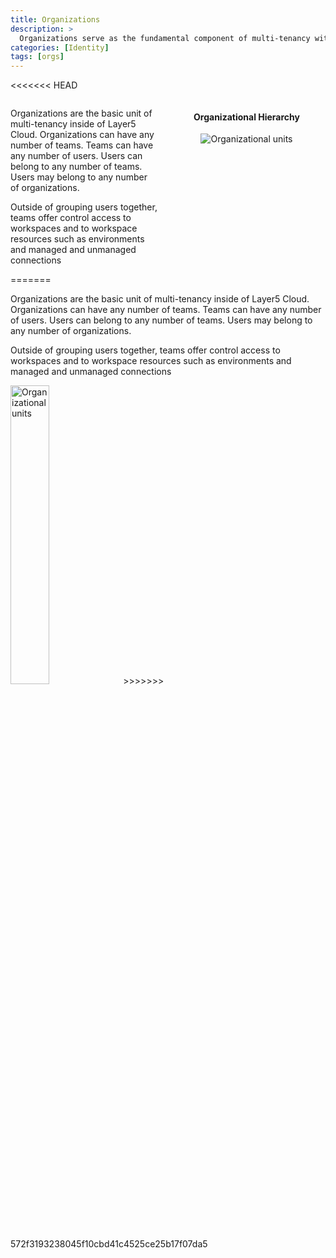 ```yaml
---
title: Organizations
description: >
  Organizations serve as the fundamental component of multi-tenancy within the Layer5 Cloud.
categories: [Identity]
tags: [orgs]
---
```

<<<<<<< HEAD
<div style="display:flex; align-items: start;flex-direction: row;flex: 1 1 auto; ">
  <div style="flex-direction: column;">
    <p>
    Organizations are the basic unit of multi-tenancy inside of Layer5 Cloud. Organizations can have any number of teams. Teams can have any number of users. Users can belong to any number of teams. Users may belong to any number of organizations.
    </p>
    <p>
    Outside of grouping users together, teams offer control access to workspaces and to workspace resources such as environments and managed and unmanaged connections
    </p>
  </div>
  <div style="flex-direction: column;min-width: 50%;justify-items: center;margin-left:1rem;">
    <h4 style="text-align:center;font-weight:bold;">Organizational Hierarchy</h4>
    <img
      src="/cloud/identity/images/organization_units.svg"
      link="images/organization_units.svg"
      alt="Organizational units"
      width="auto" />
  </div>
</div>
=======

Organizations are the basic unit of multi-tenancy inside of Layer5 Cloud. Organizations can have any number of teams. Teams can have any number of users. Users can belong to any number of teams. Users may belong to any number of organizations.

Outside of grouping users together, teams offer control access to workspaces and to workspace resources such as environments and managed and unmanaged connections

<img src="/cloud/identity/images/organization_units.svg" alt="Organizational units" style="width: 35%;" />
>>>>>>> 572f3193238045f10cbd41c4525ce25b17f07da5
